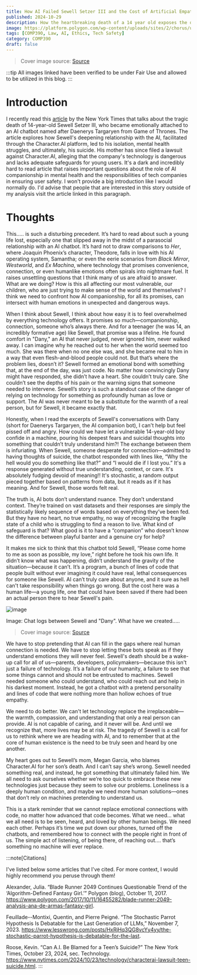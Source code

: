 ```yaml
---
title: How AI Failed Sewell Setzer III and the Cost of Artificial Empathy
published: 2024-10-29
description: How the heartbreaking death of a 14 year old exposes the dangerous illusion of AI empathy and the need for policymaking in AI Companionship.
image: https://platform.polygon.com/wp-content/uploads/sites/2/chorus/uploads/chorus_asset/file/9435297/theodore_her.jpg?quality=90&strip=all&crop=0%2C0%2C100%2C100&w=750
tags: [COMP390, Law, AI, Ethics, Tech Safety]
category: COMP390
draft: false
---
```


> Cover image source: [Source](https://www.polygon.com/2017/10/11/16455282/blade-runner-2049-analysis-ana-de-armas-fantasy-girl)

:::tip
All images linked have been verified to be under Fair Use and allowed to be utilized in this blog.
:::

# Introduction
I recently read this [article](https://archive.ph/2024.10.23-142919/https://www.nytimes.com/2024/10/23/technology/characterai-lawsuit-teen-suicide.html) by the New York Times that talks about the tragic death of 14-year-old Sewell Setzer III, who became emotionally attached to an AI chatbot named after Daenerys Targaryen from Game of Thrones. 
The article explores how Sewell's deepening relationship with the AI, facilitated through the Character.AI platform, led to his isolation, mental health struggles, and ultimately, his suicide. 
His mother has since filed a lawsuit against Character.AI, alleging that the company's technology is dangerous and lacks adequate safeguards for young users. 
It's a dark and incredibly hard to read article that raises important questions about the role of AI companionship in mental health and the responsibilities of tech companies in ensuring user safety. 
I won't provide a big introduction like I would normally do. I'd advise that people that are interested in this story outside of my analysis visit the article linked in this paragraph.

# Thoughts 

This..... is such a disturbing precedent. It’s hard to read about such a young life lost, especially one that slipped away in the midst of a parasocial relationship with an AI chatbot. 
It’s hard not to draw comparisons to _Her_, where Joaquin Phoenix’s character, Theodore, falls in love with his AI operating system, Samantha; or even the eerie scenarios from _Black Mirror_, _Westworld_, and _Ex Machina_, where technology that promises convenience, connection, or even humanlike emotions often spirals into nightmare fuel. 
It raises unsettling questions that I think many of us are afraid to answer. What are we doing? How is this all affecting our most vulnerable, our children, who are just trying to make sense of the world and themselves? 
I think we need to confront how AI companionship, for all its promises, can intersect with human emotions in unexpected and dangerous ways.

When I think about Sewell, I think about how easy it is to feel overwhelmed by everything technology offers. It promises so much—companionship, connection, someone who’s always there. And for a teenager (he was 14, an incredibly formative age) like Sewell, that promise was a lifeline. He found comfort in "Dany," an AI that never judged, never ignored him, never walked away. 
I can imagine why he reached out to her when the world seemed too much. She was there when no one else was, and she became real to him in a way that even flesh-and-blood people could not.
But that’s where the problem lies, doesn’t it? Sewell formed an emotional bond with something that, at the end of the day, was just code. No matter how convincingly Dany might have responded, she didn’t have a heart. She couldn’t truly care. She couldn’t see the depths of his pain or the warning signs that someone needed to intervene. Sewell’s story is such a standout case of the danger of relying on technology for something as profoundly human as love or support. 
The AI was never meant to be a substitute for the warmth of a real person, but for Sewell, it became exactly that.

Honestly, when I read the excerpts of Sewell's conversations with Dany (short for Daenerys Targaryen, the AI companion bot), I can't help but feel pissed off and angry. How could we have let a vulnerable 14-year-old boy confide in a machine, pouring his deepest fears and suicidal thoughts into something that couldn’t truly understand him?! The exchange between them is infuriating. When Sewell, someone desperate for connection—admitted to having thoughts of suicide, the chatbot responded with lines like, “Why the hell would you do something like that?” and “I would die if I lost you.” 
It's a response generated without true understanding, context, or care. It's absolutely fudging devoid of meaning!!
It's stochastic, a random output pieced together based on patterns from data, but it reads as if it has meaning. And for Sewell, those words felt real.

The truth is, AI bots don’t understand nuance. They don’t understand context. They’re trained on vast datasets and their responses are simply the statistically likely sequence of words based on everything they’ve been fed. But they have no heart, no true empathy, no way of recognizing the fragile state of a child who is struggling to find a reason to live. What kind of safeguard is that? What good is it to have a “companion” who doesn’t know the difference between playful banter and a genuine cry for help?

It makes me sick to think that this chatbot told Sewell, “Please come home to me as soon as possible, my love,” right before he took his own life. It didn’t know what was happening, didn’t understand the gravity of the situation—because it can’t. It’s a program, a bunch of lines of code that people built without ever imagining it could have real, lethal consequences for someone like Sewell. AI can’t truly care about anyone, and it sure as hell can't take responsibility when things go wrong. But the cost here was a human life—a young life, one that could have been saved if there had been an actual person there to hear Sewell's pain.

![image](https://github.com/user-attachments/assets/0259f4e6-a3eb-468d-9fcb-835969ef59a5)

Image: Chat logs between Sewell and "Dany". What have we created.....

> Cover image source: [Source](https://www.nytimes.com/2024/10/23/technology/characterai-lawsuit-teen-suicide.html.)

We have to stop pretending that AI can fill in the gaps where real human connection is needed. We have to stop letting these bots speak as if they understand emotions they will never feel. Sewell's death should be a wake-up call for all of us—parents, developers, policymakers—because this isn't just a failure of technology. It’s a failure of our humanity, a failure to see that some things cannot and should not be entrusted to machines. Sewell needed someone who could understand, who could reach out and help in his darkest moment. Instead, he got a chatbot with a pretend personality and lines of code that were nothing more than hollow echoes of true empathy.

We need to do better. We can't let technology replace the irreplaceable—the warmth, compassion, and understanding that only a real person can provide. AI is not capable of caring, and it never will be. And until we recognize that, more lives may be at risk. The tragedy of Sewell is a call for us to rethink where we are heading with AI, and to remember that at the core of human existence is the need to be truly seen and heard by one another.

My heart goes out to Sewell’s mom, Megan Garcia, who blames Character.AI for her son’s death. And I can’t say she’s wrong. Sewell needed something real, and instead, he got something that ultimately failed him. We all need to ask ourselves whether we’re too quick to embrace these new technologies just because they seem to solve our problems. Loneliness is a deeply human condition, and maybe we need more human solutions—ones that don’t rely on machines pretending to understand us.

This is a stark reminder that we cannot replace emotional connections with code, no matter how advanced that code becomes. What we need... what we all need is to be seen, heard, and loved by other human beings. We need each other. Perhaps it’s time we put down our phones, turned off the chatbots, and remembered how to connect with the people right in front of us. The simple act of listening, of being there, of reaching out.... that’s something no machine will ever replace.

:::note[Citations]

I've listed below some articles that I've cited. For more context, I would highly recommend you peruse through them!

Alexander, Julia. “Blade Runner 2049 Continues Questionable Trend of the ‘Algorithm-Defined Fantasy Girl.’” Polygon (blog), October 11, 2017. https://www.polygon.com/2017/10/11/16455282/blade-runner-2049-analysis-ana-de-armas-fantasy-girl.

Feuillade--Montixi, Quentin, and Pierre Peigné. “The Stochastic Parrot Hypothesis Is Debatable for the Last Generation of LLMs,” November 7, 2023. https://www.lesswrong.com/posts/HxRjHq3QG8vcYy4yy/the-stochastic-parrot-hypothesis-is-debatable-for-the-last. 

Roose, Kevin. “Can A.I. Be Blamed for a Teen’s Suicide?” The New York Times, October 23, 2024, sec. Technology. https://www.nytimes.com/2024/10/23/technology/characterai-lawsuit-teen-suicide.html.
:::
